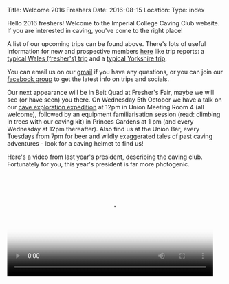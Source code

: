Title: Welcome 2016 Freshers
Date: 2016-08-15
Location:
Type: index

Hello 2016 freshers! Welcome to the Imperial College Caving Club website. If you are interested in caving, you've come to the right place!

A list of our upcoming trips can be found above. There's lots of useful information for new and prospective members [here](/rcc/caving/pages/clubinfo.html) like trip reports: a [typical Wales (fresher's) trip](/rcc/caving/articles/wales-2013-10-25.html) and a [typical Yorkshire trip](/rcc/caving/articles/yorkshire-2014-11-28.html).

You can email us on our [gmail](http://www.google.com/recaptcha/mailhide/d?k=01pKgPf4L76j23E4ymTAu8fw==&c=CoX_UvK7tWMqLjrzhcaEXTCP8fRKKSw-Cl1eAzdIcj4=) if you have any questions, or you can join our [facebook group](https://www.facebook.com/groups/578983745563159/) to get the latest info on trips and socials.

Our next appearance will be in Beit Quad at Fresher's Fair, maybe we will see (or have seen) you there. On Wednesday 5th October we have a talk on our [cave exploration expedition](https://www.facebook.com/events/842837695819494/) at 12pm in Union Meeting Room 4 (all welcome), followed by an equipment familiarisation session (read: climbing in trees with our caving kit) in Princes Gardens at 1 pm (and every Wednesday at 12pm thereafter). Also find us at the Union Bar, every Tuesdays from 7pm for beer and wildly exaggerated tales of past caving adventures - look for a caving helmet to find us!

Here's a video from last year's president, describing the caving club. Fortunately for you, this year's president is far more photogenic.
<div class="center">
<video width="95%" controls poster="/rcc/caving/videos/promotional/CavingPromoVideo2015.jpg">
	<!-- MP4 must be first for iPad! -->
	<source src="/rcc/caving/videos/promotional/CavingPromoVideo2015.mp4" type="video/mp4" /><!-- Safari / iOS video / ie   -->
	<source src="/rcc/caving/videos/promotional/CavingPromoVideo2015.webm" type="video/webm" /><!-- Firefox / Opera / Chrome10 -->
</video>
</div>
